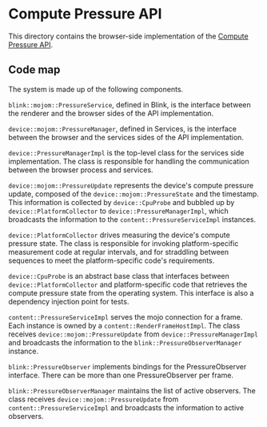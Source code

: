 # Compute Pressure API

This directory contains the browser-side implementation of the
[Compute Pressure API](https://github.com/wicg/compute-pressure/).

## Code map

The system is made up of the following components.

`blink::mojom::PressureService`, defined in Blink, is the interface between
the renderer and the browser sides of the API implementation.

`device::mojom::PressureManager`, defined in Services, is the interface
between the browser and the services sides of the API implementation.

`device::PressureManagerImpl` is the top-level class for the services side
implementation. The class is responsible for handling the communication
between the browser process and services.

`device::mojom::PressureUpdate` represents the device's compute pressure update,
composed of the `device::mojom::PressureState` and the timestamp.
This information is collected by `device::CpuProbe` and bubbled up by
`device::PlatformCollector` to `device::PressureManagerImpl`, which broadcasts
the information to the `content::PressureServiceImpl` instances.

`device::PlatformCollector` drives measuring the device's compute pressure
state. The class is responsible for invoking platform-specific measurement
code at regular intervals, and for straddling between sequences to meet
the platform-specific code's requirements.

`device::CpuProbe` is an abstract base class that interfaces between
`device::PlatformCollector` and platform-specific code that retrieves the
compute pressure state from the operating system. This interface is also
a dependency injection point for tests.

`content::PressureServiceImpl` serves the mojo connection for a frame.
Each instance is owned by a `content::RenderFrameHostImpl`. The class receives
`device::mojom::PressureUpdate` from `device::PressureManagerImpl` and
broadcasts the information to the `blink::PressureObserverManager` instance.

`blink::PressureObserver` implements bindings for the PressureObserver
interface. There can be more than one PressureObserver per frame.

`blink::PressureObserverManager` maintains the list of active observers.
The class receives `device::mojom::PressureUpdate` from
`content::PressureServiceImpl` and broadcasts the information to active
observers.
